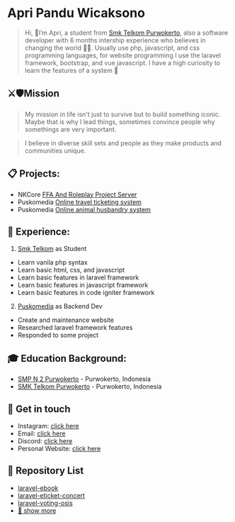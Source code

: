 # Apri Pandu Wicaksono

>Hi, 👋I’m Apri, a student from [Smk Telkom Purwokerto](https://github.com/smktelkompwt), also a software developer with 6 months intership experience who believes in changing the world 🧑‍💻. Usually use php, javascript, and css programming languages, for website programming I use the laravel framework, bootstrap, and vue javascript. I have a high curiosity to learn the features of a system 🚀

## ⚔️🛡Mission
>My mission in life isn't just to survive but to build something iconic. Maybe that is why I lead things, sometimes convince people why somethings are very important. 

>I believe in diverse skill sets and people as they make products and communities unique. 

## 📋 Projects: 
- NKCore [FFA And Roleplay Project Server](https://github.com/naka-studios)
- Puskomedia [Online travel ticketing system](https://github.com/puskomedia)
- Puskomedia [Online animal husbandry system](https://github.com/puskomedia)

## 💼 Experience: 
1. [Smk Telkom](https://github.com/smktelkompwt) as Student
- Learn vanila php syntax
- Learn basic html, css, and javascript
- Learn basic features in laravel framework
- Learn basic features in javascript framework
- Learn basic features in code igniter framework

2. [Puskomedia](https://github.com/puskomedia) as Backend Dev
- Create and maintenance website
- Researched laravel framework features
- Responded to some project

## 🎓 Education Background:
- [SMP N 2 Purwokerto](https://www.smpn2purwokerto.sch.id) - Purwokerto, Indonesia
- [SMK Telkom Purwokerto](https://smktelkom-pwt.sch.id) - Purwokerto, Indonesia

## 📱 Get in touch
- Instagram: [click here](https://instagram.com/artkana30)
- Email: [click here](mailto:pandu300478@gmail.com)
- Discord: [click here](https://discord.gg/7rFQQ6yeW7)
- Personal Website: [click here](https://benjamin4k.my.id)

## 🌱 Repository List
- [laravel-ebook](https://github.com/sleepy4k/laravel-ebook)
- [laravel-eticket-concert](https://github.com/sleepy4k/laravel-eticket-concert)
- [laravel-voting-osis](https://github.com/sleepy4k/laravel-voting-osis)
- [🔎 show more](https://github.com/sleepy4k?tab=repositories)
